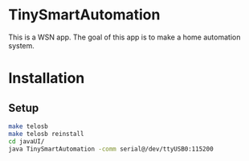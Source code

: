 TinySmartAutomation
==================

This is a WSN app. The goal of this app is to make a home automation system.

# Installation
## Setup

```bash
make telosb
make telosb reinstall
cd javaUI/
java TinySmartAutomation -comm serial@/dev/ttyUSB0:115200
```
